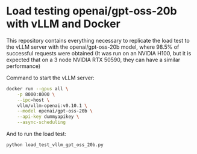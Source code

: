 # Load testing openai/gpt-oss-20b with vLLM and Docker

This repository contains everything necessary to replicate the load test to the vLLM server with the openai/gpt-oss-20b model, where 98.5% of successful requests were obtained (It was run on an NVIDIA H100, but it is expected that on a 3 node NVIDIA RTX 50590, they can have a similar performance)

Command to start the vLLM server:

```bash
docker run --gpus all \
    -p 8000:8000 \
    --ipc=host \
    vllm/vllm-openai:v0.10.1 \
    --model openai/gpt-oss-20b \
    --api-key dummyapikey \
    --async-scheduling
```

And to run the load test:
```bash
python load_test_vllm_gpt_oss_20b.py
```
